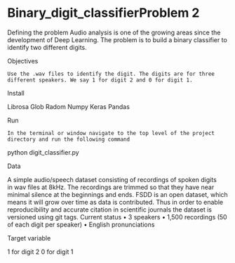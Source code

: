 # Binary_digit_classifierProblem 2

Defining the problem
	Audio analysis is one of the growing areas since the development of Deep Learning.
The problem is to build a binary classifier to identify two different digits.

Objectives

	Use the .wav files to identify the digit. The digits are for three different speakers. We say 1 for digit 2 and 0 for digit 1.

Install 

Librosa
Glob
Radom
Numpy
Keras
Pandas

Run

	In the terminal or window navigate to the top level of the project directory and run the following command
python digit_classifier.py

Data

A simple audio/speech dataset consisting of recordings of spoken digits in wav files at 8kHz. The recordings are trimmed so that they have near minimal silence at the beginnings and ends.
FSDD is an open dataset, which means it will grow over time as data is contributed. Thus in order to enable reproducibility and accurate citation in scientific journals the dataset is versioned using git tags.
Current status
•	3 speakers
•	1,500 recordings (50 of each digit per speaker)
•	English pronunciations

Target variable

1 for digit 2
0 for digit 1
